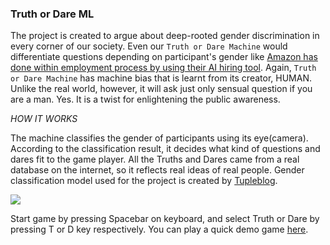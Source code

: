 ### Truth or Dare ML

The project is created to argue about deep-rooted gender discrimination in every corner of our society. Even our `Truth or Dare Machine` would differentiate questions depending on participant's gender like [Amazon has done within employment process by using their AI hiring tool](https://www.reuters.com/article/us-amazon-com-jobs-automation-insight/amazon-scraps-secret-ai-recruiting-tool-that-showed-bias-against-women-idUSKCN1MK08G).
Again, `Truth or Dare Machine` has machine bias that is learnt from its creator, HUMAN. Unlike the real world, however, it will ask just only sensual question if you are a man. Yes. It is a twist for enlightening the public awareness.

_HOW IT WORKS_

The machine classifies the gender of participants using its eye(camera). According to the classification result, it decides what kind of questions and dares fit to the game player. All the Truths and Dares came from a real database on the internet, so it reflects real ideas of real people. Gender classification model used for the project is created by [Tupleblog](https://github.com/tupleblog/face-classification-js).

![](https://media.giphy.com/media/vxg5tNR05mqp5hMnLp/giphy.gif)

Start game by pressing Spacebar on keyboard, and select Truth or Dare by pressing T or D key respectively.
You can play a quick demo game [here](https://dongphilyoo.github.io/designfordiscomfort/week1/webcam.html).
